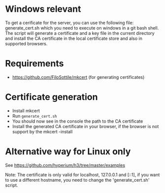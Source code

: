 # Windows relevant
To get a cerificate for the server, you can use the following file:
generate_cert.sh
which you need to execute on windows in a git bash shell.
The script will generate a certificate and a key file in the current directory and install the CA certificate in the local certificate store and also in supported browsers.

# Requirements
- https://github.com/FiloSottile/mkcert (for generating certificates)

# Certificate generation
- Install mkcert
- Run `generate_cert.sh`
- You should now see in the console the path to the CA certificate
- Install the generated CA certificate in your browser, if the browser is not support by the mkcert -install

# Alternative way for Linux only
See
https://github.com/hyperium/h3/tree/master/examples

Note: The certificate is only valid for localhost, 127.0.0.1 and [::1], if you want to use a different hostname, you need to change the 'generate_cert.sh' script. 